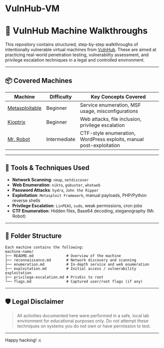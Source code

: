 # VulnHub-VM

# 🧱 VulnHub Machine Walkthroughs

This repository contains structured, step-by-step walkthroughs of intentionally vulnerable virtual machines from [VulnHub](https://www.vulnhub.com/). These are aimed at practicing real-world penetration testing, vulnerability assessment, and privilege escalation techniques in a legal and controlled environment.

---

## 📦 Covered Machines

| Machine        | Difficulty | Key Concepts Covered                               |
|----------------|------------|----------------------------------------------------|
| [Metasploitable](./metasploitable/) | Beginner   | Service enumeration, MSF usage, misconfigurations  |
| [Kioptrix](./kioptrix/)             | Beginner   | Web attacks, file inclusion, privilege escalation  |
| [Mr. Robot](./mr-robot/)            | Intermediate | CTF-style enumeration, WordPress exploits, manual post-exploitation |

---

## 🧰 Tools & Techniques Used

- **Network Scanning**: `nmap`, `netdiscover`
- **Web Enumeration**: `nikto`, `gobuster`, `whatweb`
- **Password Attacks**: `hydra`, `John the Ripper`
- **Exploitation**: `Metasploit Framework`, manual payloads, PHP/Python reverse shells
- **Privilege Escalation**: `LinPEAS`, `sudo`, weak permissions, cron jobs
- **CTF Enumeration**: Hidden files, Base64 decoding, steganography (Mr. Robot)

---

## 📁 Folder Structure
```
Each machine contains the following:
machine-name/
├── README.md               # Overview of the machine
├── reconnaissance.md       # Network discovery and scanning
├── enumeration.md          # In-depth service and web enumeration
├── exploitation.md         # Initial access / vulnerability exploitation
├── privilege-escalation.md # PrivEsc to root
└── flags.md                # Captured user/root flags (if any)
```

---

## 🛡️ Legal Disclaimer

> All activities documented here were performed in a safe, local lab environment for educational purposes only. Do not attempt these techniques on systems you do not own or have permission to test.

---

Happy hacking! ⚔️
